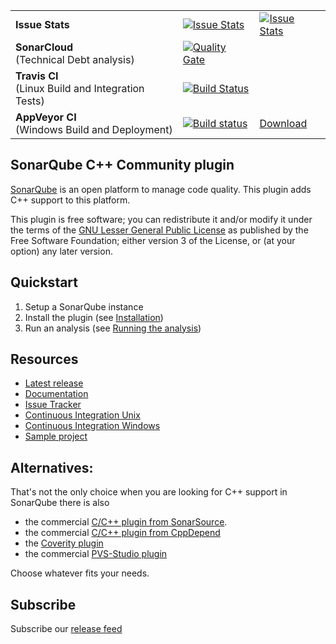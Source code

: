 |     |     |     |
| --- | --- | --- |
| **Issue Stats** | [![Issue Stats](http://issuestats.com/github/SonarOpenCommunity/sonar-cxx/badge/pr)](http://issuestats.com/github/SonarOpenCommunity/sonar-cxx) | [![Issue Stats](http://issuestats.com/github/SonarOpenCommunity/sonar-cxx/badge/issue)](http://issuestats.com/github/SonarOpenCommunity/sonar-cxx) |
| **SonarCloud**<br>(Technical Debt analysis) | [![Quality Gate](https://sonarqube.com/api/badges/gate?key=org.sonarsource.sonarqube-plugins.cxx:cxx)](https://sonarcloud.io/dashboard?id=org.sonarsource.sonarqube-plugins.cxx%3Acxx) |   |
| **Travis CI**<br>(Linux Build and Integration Tests) | [![Build Status](https://travis-ci.org/SonarOpenCommunity/sonar-cxx.svg?branch=master)](https://travis-ci.org/SonarOpenCommunity/sonar-cxx) |   |
| **AppVeyor CI**<br>(Windows Build and Deployment) | [![Build status](https://ci.appveyor.com/api/projects/status/f6p12h9n59w01770/branch/master?svg=true)](https://ci.appveyor.com/project/SonarOpenCommunity/sonar-cxx/branch/master) | [Download](https://ci.appveyor.com/project/SonarOpenCommunity/sonar-cxx/branch/master/artifacts) |

## SonarQube C++ Community plugin

[SonarQube](https://www.sonarqube.org) is an open platform to manage code quality. This plugin
adds C++ support to this platform.

This plugin is free software; you can redistribute it and/or modify it under the terms of the [GNU Lesser General Public License](https://www.gnu.org/licenses/lgpl-3.0.en.html) as published by the Free Software Foundation; either version 3 of the License, or (at your option) any later version.

## Quickstart
1. Setup a SonarQube instance
2. Install the plugin (see [Installation](https://github.com/SonarOpenCommunity/sonar-cxx/wiki/Installation))
3. Run an analysis (see [Running the analysis](https://github.com/SonarOpenCommunity/sonar-cxx/wiki/Running-the-analysis))


## Resources
- [Latest release](https://github.com/SonarOpenCommunity/sonar-cxx/releases)
- [Documentation](https://github.com/SonarOpenCommunity/sonar-cxx/wiki)
- [Issue Tracker](https://github.com/SonarOpenCommunity/sonar-cxx/issues)
- [Continuous Integration Unix](https://travis-ci.org/SonarOpenCommunity/sonar-cxx)
- [Continuous Integration Windows](https://ci.appveyor.com/project/SonarOpenCommunity/sonar-cxx)
- [Sample project](https://github.com/SonarOpenCommunity/sonar-cxx/tree/master/sonar-cxx-plugin/src/samples/SampleProject)


## Alternatives:
That's not the only choice when you are looking for C++ support in SonarQube there is also
* the commercial [C/C++ plugin from SonarSource](http://www.sonarsource.com/products/plugins/languages/cpp/).
* the commercial [C/C++ plugin from CppDepend](http://www.cppdepend.com/sonarplugin)
* the [Coverity plugin](https://github.com/coverity/coverity-sonar-plugin)
* the commercial [PVS-Studio plugin](https://www.viva64.com/en/pvs-studio-download/)

Choose whatever fits your needs.

## Subscribe
Subscribe our [release feed](https://github.com/SonarOpenCommunity/sonar-cxx/releases.atom)
